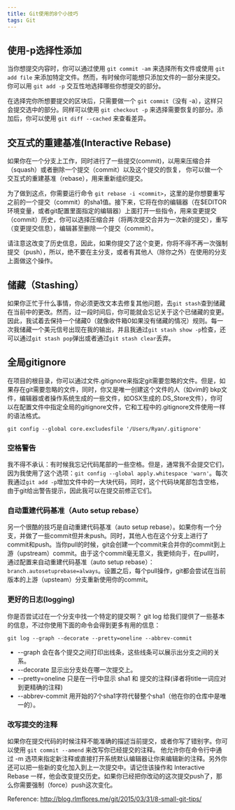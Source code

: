 ```yaml
---
title: Git使用的8个小技巧
tags: Git
---
```


## 使用-p选择性添加
当你想提交内容时，你可以通过使用 `git commit -am` 来选择所有文件或使用 `git add file` 来添加特定文件。然而，有时候你可能想只添加文件的一部分来提交。你可以用 `git add -p` 交互性地选择哪些你想提交的部分。

在选择完你所想要提交的区块后，只需要做一个 `git commit`（没有 -a），这样只会提交选中的部分。同样可以使用 `git checkout -p` 来选择需要恢复的部分。添加后，你可以使用 `git diff --cached` 来查看差异。

## 交互式的重建基准(Interactive Rebase)
如果你在一个分支上工作，同时进行了一些提交(commit)，以用来压缩合并（squash）或者删除一个提交（commit）以及这个提交的恢复， 你可以做一个交互式的重建基准（rebase），用来重新组织提交。

为了做到这点，你需要运行命令 `git rebase -i <commit>`，这里的<commit>是你想要重写之前的一个提交（commit）的sha1值。接下来，它将在你的编辑器（在$EDITOR环境变量，或者git配置里面指定的编辑器）上面打开一些指令，用来变更提交（commit）历史，你可以选择压缩合并（将两次提交合并为一次新的提交），重写（变更提交信息），编辑甚至删除一个提交（commit）。

请注意这改变了历史信息，因此，如果你提交了这个变更，你将不得不再一次强制提交（push），所以，绝不要在主分支，或者有其他人（除你之外）在使用的分支上面做这个操作。

## 储藏（Stashing）
如果你正忙于什么事情，你必须更改文本去修复其他问题，去`git stash`查到储藏在当前中的更改。然而，过一段时间后，你可能就会忘记关于这个已储藏的变更。因此，我试着去保持一个储藏0（就像收件箱0如果没有储藏的情况）规则。每一次我储藏一个美元信号出现在我的输出，并且我通过`git stash show -p`检查，还可以通过`git stash pop`弹出或者通过`git stash clear`丢弃。

## 全局gitignore
在项目的根目录，你可以通过文件.gitignore来指定git需要忽略的文件。但是，如果存在git需要忽略的文件，同时，你又是唯一创建这个文件的人（如vim的 bkp文件，编辑器或者操作系统生成的一些文件，如OSX生成的.DS_Store文件），你可以在配置文件中指定全局的gitignore文件，它和工程中的.gitignore文件使用一样的语法格式。
```
git config --global core.excludesfile '/Users/Ryan/.gitignore'
```
### 空格警告
我不得不承认：有时候我忘记代码尾部的一些空格。但是，通常我不会提交它们，因为我使用了这个选项：`git config --global apply.whitespace 'warn'`。每次我通过`git add -p`增加文件中的一大块代码，同时，这个代码块尾部包含空格，由于git给出警告提示，因此我可以在提交前修正它们。

### 自动重建代码基准（Auto setup rebase）
另一个很酷的技巧是自动重建代码基准（auto setup rebase）。如果你有一个分支，并做了一些commit但并未push。同时，其他人也在这个分支上进行了commit和push。当你pull的时候，git会创建一个commit来合并你的commit到上游（upstream）commit。由于这个commit毫无意义，我更倾向于，在pull时，通过配置来自动重建代码基准（auto setup rebase）：`branch.autosetuprebase=always`。设置之后，每个pull操作，git都会尝试在当前版本的上游（upsteam）分支重新使用你的commit。

### 更好的日志(logging)
你是否尝试过在一个分支中找一个特定的提交啊？ git log 给我们提供了一些基本的信息，不过你使用下面的命令会得到更多有用的信息：
```
git log --graph --decorate --pretty=oneline --abbrev-commit
```
+ --graph 会在各个提交之间打印出线条，这些线条可以展示出分支之间的关系。
+ --decorate 显示出分支处在哪一次提交上。
+ --pretty=oneline 只是在一行中显示 sha1 和 提交的注释(译者将title一词应对到更精确的注释)
+ --abbrev-commit 用开始的7个sha1字符代替整个sha1（他在你的仓库中是唯一的）。

### 改写提交的注释
如果你在提交代码的时候注释不能准确的描述当前提交，或者你写了错别字。你可以使用 `git commit --amend` 来改写你已经提交的注释。 他允许你在命令行中通过 -m 选项来指定新注释或直接打开系统默认编辑器让你来编辑新的注释。另外你还可以把一些新的变化加入到上一次提交中。请记住该操作和 Interactive Rebase 一样，他会改变提交历史。如果你已经把你改动的这次提交push了，那么你需要强制（force）push这次变化。

Reference: http://blog.rlmflores.me/git/2015/03/31/8-small-git-tips/